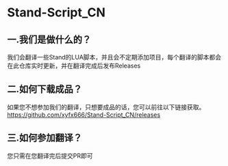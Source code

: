 # Stand-Script_CN

## 一.我们是做什么的？  
我们会翻译一些Stand的LUA脚本，并且会不定期添加项目，每个翻译的脚本都会在此仓库实时更新，并在翻译完成后发布Releases

## 二.如何下载成品？
如果您不想参加我们的翻译，只想要成品的话，您可以前往以下链接获取。  
https://github.com/xyfx666/Stand-Script_CN/releases

## 三.如何参加翻译？  
您只需在您翻译完后提交PR即可
